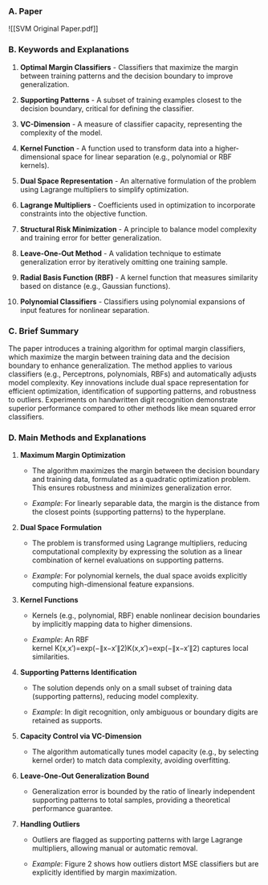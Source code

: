 ### A. Paper
![[SVM Original Paper.pdf]]

### B. Keywords and Explanations

1. **Optimal Margin Classifiers** - Classifiers that maximize the margin between training patterns and the decision boundary to improve generalization.
    
2. **Supporting Patterns** - A subset of training examples closest to the decision boundary, critical for defining the classifier.
    
3. **VC-Dimension** - A measure of classifier capacity, representing the complexity of the model.
    
4. **Kernel Function** - A function used to transform data into a higher-dimensional space for linear separation (e.g., polynomial or RBF kernels).
    
5. **Dual Space Representation** - An alternative formulation of the problem using Lagrange multipliers to simplify optimization.
    
6. **Lagrange Multipliers** - Coefficients used in optimization to incorporate constraints into the objective function.
    
7. **Structural Risk Minimization** - A principle to balance model complexity and training error for better generalization.
    
8. **Leave-One-Out Method** - A validation technique to estimate generalization error by iteratively omitting one training sample.
    
9. **Radial Basis Function (RBF)** - A kernel function that measures similarity based on distance (e.g., Gaussian functions).
    
10. **Polynomial Classifiers** - Classifiers using polynomial expansions of input features for nonlinear separation.

### C. Brief Summary

The paper introduces a training algorithm for optimal margin classifiers, which maximize the margin between training data and the decision boundary to enhance generalization. The method applies to various classifiers (e.g., Perceptrons, polynomials, RBFs) and automatically adjusts model complexity. Key innovations include dual space representation for efficient optimization, identification of supporting patterns, and robustness to outliers. Experiments on handwritten digit recognition demonstrate superior performance compared to other methods like mean squared error classifiers.

### D. Main Methods and Explanations

1. **Maximum Margin Optimization**
    
    - The algorithm maximizes the margin between the decision boundary and training data, formulated as a quadratic optimization problem. This ensures robustness and minimizes generalization error.
        
    - _Example_: For linearly separable data, the margin is the distance from the closest points (supporting patterns) to the hyperplane.

2. **Dual Space Formulation**
    
    - The problem is transformed using Lagrange multipliers, reducing computational complexity by expressing the solution as a linear combination of kernel evaluations on supporting patterns.
        
    - _Example_: For polynomial kernels, the dual space avoids explicitly computing high-dimensional feature expansions.

3. **Kernel Functions**
    
    - Kernels (e.g., polynomial, RBF) enable nonlinear decision boundaries by implicitly mapping data to higher dimensions.
        
    - _Example_: An RBF kernel K(x,x′)=exp⁡(−∥x−x′∥2)K(x,x′)=exp(−∥x−x′∥2) captures local similarities.

4. **Supporting Patterns Identification**
    
    - The solution depends only on a small subset of training data (supporting patterns), reducing model complexity.
        
    - _Example_: In digit recognition, only ambiguous or boundary digits are retained as supports.

5. **Capacity Control via VC-Dimension**
    
    - The algorithm automatically tunes model capacity (e.g., by selecting kernel order) to match data complexity, avoiding overfitting.

6. **Leave-One-Out Generalization Bound**
    
    - Generalization error is bounded by the ratio of linearly independent supporting patterns to total samples, providing a theoretical performance guarantee.

7. **Handling Outliers**
    
    - Outliers are flagged as supporting patterns with large Lagrange multipliers, allowing manual or automatic removal.
        
    - _Example_: Figure 2 shows how outliers distort MSE classifiers but are explicitly identified by margin maximization.